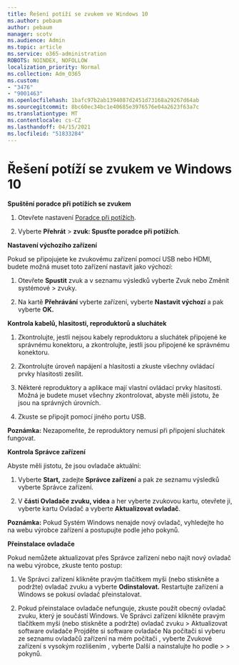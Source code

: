 ```yaml
---
title: Řešení potíží se zvukem ve Windows 10
ms.author: pebaum
author: pebaum
manager: scotv
ms.audience: Admin
ms.topic: article
ms.service: o365-administration
ROBOTS: NOINDEX, NOFOLLOW
localization_priority: Normal
ms.collection: Adm_O365
ms.custom:
- "3476"
- "9001463"
ms.openlocfilehash: 1bafc97b2ab1394087d2451d73168a29267d64ab
ms.sourcegitcommit: 8bc60ec34bc1e40685e3976576e04a2623f63a7c
ms.translationtype: MT
ms.contentlocale: cs-CZ
ms.lasthandoff: 04/15/2021
ms.locfileid: "51833284"
---
```

# <a name="troubleshooting-audio-issues-in-windows-10"></a>Řešení potíží se zvukem ve Windows 10

**Spuštění poradce při potížích se zvukem**

1.  Otevřete nastavení [Poradce při potížích](ms-settings:troubleshoot).

2.  Vyberte **Přehrát**  >  **zvuk: Spusťte poradce při potížích**.

**Nastavení výchozího zařízení**

Pokud se připojujete ke zvukovému zařízení pomocí USB nebo HDMI, budete možná muset toto zařízení nastavit jako výchozí:

1. Otevřete **Spustit** zvuk a v seznamu výsledků vyberte Zvuk nebo Změnit systémové  >  zvuky.  

2.  Na kartě **Přehrávání** vyberte zařízení, vyberte **Nastavit výchozí** a pak vyberte **OK.**

**Kontrola kabelů, hlasitosti, reproduktorů a sluchátek**

1. Zkontrolujte, jestli nejsou kabely reproduktoru a sluchátek připojené ke správnému konektoru, a zkontrolujte, jestli jsou připojené ke správnému konektoru.

2. Zkontrolujte úroveň napájení a hlasitosti a zkuste všechny ovládací prvky hlasitosti zesílit.

3. Některé reproduktory a aplikace mají vlastní ovládací prvky hlasitosti. Možná je budete muset všechny zkontrolovat, abyste měli jistotu, že jsou na správných úrovních.

4. Zkuste se připojit pomocí jiného portu USB.

**Poznámka:** Nezapomeňte, že reproduktory nemusí při připojení sluchátek fungovat.

**Kontrola Správce zařízení**

Abyste měli jistotu, že jsou ovladače aktuální:

1. Vyberte **Start,** zadejte **Správce zařízení** a pak ze seznamu výsledků vyberte Správce zařízení. 

2. V **části Ovladače zvuku, videa** a her vyberte zvukovou  kartu, otevřete ji, vyberte kartu Ovladač a vyberte **Aktualizovat ovladač**.

**Poznámka:** Pokud Systém Windows nenajde nový ovladač, vyhledejte ho na webu výrobce zařízení a postupujte podle jeho pokynů.

**Přeinstalace ovladače**

Pokud nemůžete aktualizovat přes Správce zařízení nebo najít nový ovladač na webu výrobce, zkuste tento postup:

1. Ve Správci zařízení klikněte pravým tlačítkem myši (nebo stiskněte a podržte) ovladač zvuku a vyberte **Odinstalovat.** Restartujte zařízení a Windows se pokusí ovladač přeinstalovat.

2. Pokud přeinstalace ovladače nefunguje, zkuste použít obecný ovladač zvuku, který je součástí Windows. Ve Správci zařízení klikněte pravým tlačítkem myši (nebo stiskněte a podržte) ovladač zvuku > Aktualizovat software ovladače Projděte si software ovladače Na počítači si vyberu ze seznamu ovladačů zařízení na mém počítači , vyberte Zvukové zařízení s vysokým rozlišením , vyberte Další a nainstalujte ho podle  >    >  pokynů.  

